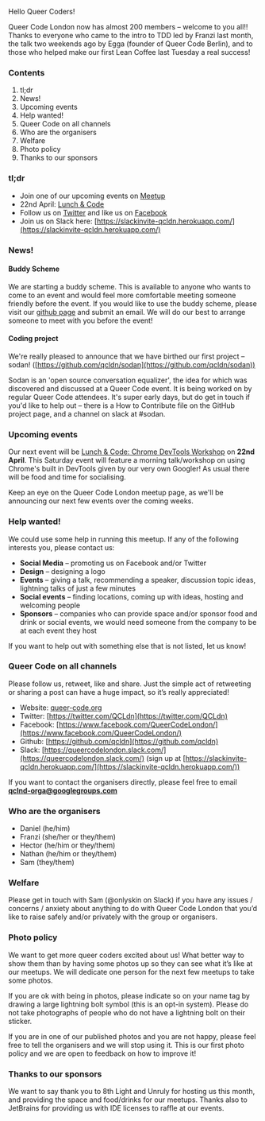 Hello Queer Coders!

Queer Code London now has almost 200 members – welcome to you all!! Thanks to everyone who came to the intro to TDD led by Franzi last month, the talk two weekends ago by Egga (founder of Queer Code Berlin), and to those who helped make our first Lean Coffee last Tuesday a real success!

### Contents
 1. tl;dr
 2. News!
 2. Upcoming events
 3. Help wanted!
 4. Queer Code on all channels
 5. Who are the organisers
 6. Welfare
 7. Photo policy
 8. Thanks to our sponsors

### tl;dr
- Join one of our upcoming events on [Meetup](https://www.meetup.com/Queer-Code-London/)
 - 22nd April: [Lunch & Code](https://www.meetup.com/Queer-Code-London/events/239058818/)
- Follow us on [Twitter](https://twitter.com/QCLdn) and like us on [Facebook­](https://www.facebook.com/QueerCodeLondon/)
- Join us on Slack­ here: [https://slackinvite-qcldn.herokuapp.com/](https://slackinvite-qcldn.herokuapp.com/)

### News!

#### Buddy Scheme

We are starting a buddy scheme. This is available to anyone who wants to come to an event and would feel more comfortable meeting someone friendly before the event. If you would like to use the buddy scheme, please visit our [github page](https://github.com/qcldn/docs/blob/master/buddy.md) and submit an email. We will do our best to arrange someone to meet with you before the event!

#### Coding project

We're really pleased to announce that we have birthed our first project – sodan! ([https://github.com/qcldn/sodan](https://github.com/qcldn/sodan))

Sodan is an 'open source conversation equalizer', the idea for which was discovered and discussed at a Queer Code event. It is being worked on by regular Queer Code attendees. It's super early days, but do get in touch if you'd like to help out – there is a How to Contribute file on the GitHub project page, and a channel on slack at #sodan.

### Upcoming events

Our next event will be [Lunch & Code: Chrome DevTools Workshop](https://www.meetup.com/Queer-Code-London/events/239058818/) on **22nd April**. This Saturday event will feature a morning talk/workshop on using Chrome's built in DevTools given by our very own Googler! As usual there will be food and time for socialising.

Keep an eye on the Queer Code London meetup page, as we'll be announcing our next few events over the coming weeks.

### Help wanted!

We could use some help in running this meetup. If any of the following interests you, please contact us:

- **Social Media** – promoting us on Facebook and/or Twitter
- **Design** – designing a logo
- **Events** – giving a talk, recommending a speaker, discussion topic ideas, lightning talks of just a few minutes
- **Social events** – finding locations, coming up with ideas, hosting and welcoming people
- **Sponsors** – companies who can provide space and/or sponsor food and drink or social events, we would need someone from the company to be at each event they host

If you want to help out with something else that is not listed, let us know!

### Queer Code on all channels

Please follow us, retweet, like and share. Just the simple act of retweeting or sharing a post can have a huge impact, so it’s really appreciated!

- Website: [queer-code.org­](http://queer-code.org/)
- Twitter: [https://twitter.com/QCLdn­](https://twitter.com/QCLdn)
- Facebook: [https://www.facebook.com/QueerCodeLondon/­](https://www.facebook.com/QueerCodeLondon/)
- Github: [https://github.com/qcldn­](https://github.com/qcldn)
- Slack: [https://queercodelondon.slack.com/­](https://queercodelondon.slack.com/) (sign up at [https://slackinvite-qcldn.herokuapp.com/­](https://slackinvite-qcldn.herokuapp.com/))

If you want to contact the organisers directly, please feel free to email **qclnd-orga@googlegroups.com**

### Who are the organisers

- Daniel (he/him)
- Franzi (she/her or they/them)
- Hector (he/him or they/them)
- Nathan (he/him or they/them)
- Sam (they/them)

### Welfare

Please get in touch with Sam (@onlyskin on Slack) if you have any issues / concerns / anxiety about anything to do with Queer Code London that you’d like to raise safely and/or privately with the group or organisers.

### Photo policy

We want to get more queer coders excited about us! What better way to show them than by having some photos up so they can see what it’s like at our meetups. We will dedicate one person for the next few meetups to take some photos.

If you are ok with being in photos, please indicate so on your name tag by drawing a large lightning bolt symbol (this is an opt-in system). Please do not take photographs of people who do not have a lightning bolt on their sticker.

If you are in one of our published photos and you are not happy, please feel free to tell the organisers and we will stop using it. This is our first photo policy and we are open to feedback on how to improve it!

### Thanks to our sponsors

We want to say thank you to 8th Light and Unruly for hosting us this month, and providing the space and food/drinks for our meetups. Thanks also to JetBrains for providing us with IDE licenses to raffle at our events.
